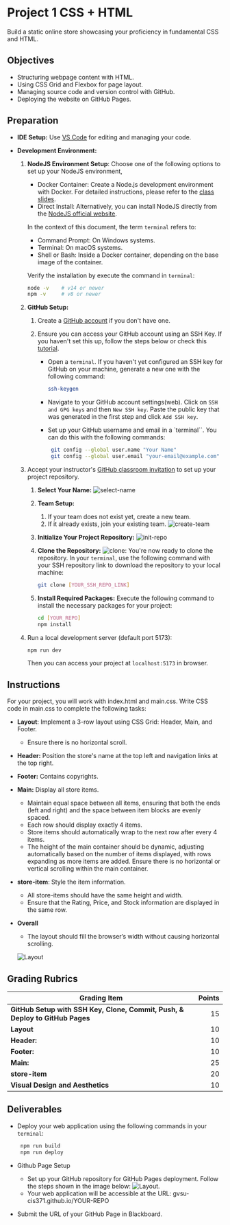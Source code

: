 # Project 1 CSS + HTML

Build a static online store showcasing your proficiency in fundamental CSS and HTML.

## Objectives

- Structuring webpage content with HTML.
- Using CSS Grid and Flexbox for page layout.
- Managing source code and version control with GitHub.
- Deploying the website on GitHub Pages.

## Preparation

- **IDE Setup:** Use [VS Code](https://code.visualstudio.com/) for editing and managing your code.
- **Development Environment:**

  1. **NodeJS Environment Setup**: Choose one of the following options to set up your NodeJS environment,

     - Docker Container: Create a Node.js development environment with Docker. For detailed instructions, please refer to the [class slides](../assets/pdf/Docker.pdf).
     - Direct Install: Alternatively, you can install NodeJS directly from the [NodeJS official website](https://nodejs.org).

     In the context of this document, the term `terminal` refers to:

     - Command Prompt: On Windows systems.
     - Terminal: On macOS systems.
     - Shell or Bash: Inside a Docker container, depending on the base image of the container.

     Verify the installation by execute the command in `terminal`:

     ```bash
     node -v    # v14 or newer
     npm -v     # v8 or newer
     ```

  2. **GitHub Setup:**

     1. Create a [GitHub account](https://github.com) if you don't have one.
     2. Ensure you can access your GitHub account using an SSH Key. If you haven't set this up, follow the steps below or check this [tutorial](https://youtu.be/a-zX_qc2S-M).

        - Open a `terminal`. If you haven't yet configured an SSH key for GitHub on your machine, generate a new one with the following command:

          ```bash
          ssh-keygen
          ```

        - Navigate to your GitHub account settings(web). Click on `SSH and GPG keys` and then `New SSH key`. Paste the public key that was generated in the first step and click `Add SSH key`.

        - Set up your GitHub username and email in a `terminal``. You can do this with the following commands:

          ```bash
           git config --global user.name "Your Name"
           git config --global user.email "your-email@example.com"

          ```

  3. Accept your instructor's [GitHub classroom invitation](https://classroom.github.com/a/MhLOeGcG) to set up your project repository.

     1. **Select Your Name:** ![select-name](../assets/img/project1-selectname.jpg)
     2. **Team Setup:**
        1. If your team does not exist yet, create a new team.
        2. If it already exists, join your existing team. ![create-team](../assets/img/project1-createteam.jpg)
     3. **Initialize Your Project Repository:** ![init-repo](../assets/img/project1-initrepo.jpg)
     4. **Clone the Repository:** ![clone](../assets/img/project1-sshclone.jpg): You're now ready to clone the repository. In your `terminal`, use the following command with your SSH repository link to download the repository to your local machine:

        ```bash
        git clone [YOUR_SSH_REPO_LINK]
        ```

     5. **Install Required Packages:** Execute the following command to install the necessary packages for your project:

        ```bash
        cd [YOUR_REPO]
        npm install
        ```

  4. Run a local development server (default port 5173):

     ```bash
     npm run dev
     ```

     Then you can access your project at `localhost:5173` in browser.

## Instructions

For your project, you will work with index.html and main.css. Write CSS code in main.css to complete the following tasks:

- **Layout**: Implement a 3-row layout using CSS Grid: Header, Main, and Footer.

  - Ensure there is no horizontal scroll.

- **Header:** Position the store's name at the top left and navigation links at the top right.
- **Footer:** Contains copyrights.

- **Main:** Display all store items.

  - Maintain equal space between all items, ensuring that both the ends (left and right) and the space between item blocks are evenly spaced.
  - Each row should display exactly 4 items.
  - Store items should automatically wrap to the next row after every 4 items.
  - The height of the main container should be dynamic, adjusting automatically based on the number of items displayed, with rows expanding as more items are added. Ensure there is no horizontal or vertical scrolling within the main container.

- **store-item**: Style the item information.

  - All store-items should have the same height and width.
  - Ensure that the Rating, Price, and Stock information are displayed in the same row.

- **Overall**

  - The layout should fill the browser’s width without causing horizontal scrolling.

  ![Layout](../assets/img/project1.jpg)

## Grading Rubrics

| Grading Item | Points |
| --- | --: |
| **GitHub Setup with SSH Key, Clone, Commit, Push, & Deploy to GitHub Pages** | 15 |
| **Layout** | 10 |
| **Header:** | 10 |
| **Footer:** | 10 |
| **Main:** | 25 |
| **store-item** | 20 |
| **Visual Design and Aesthetics** | 10 |

## Deliverables

- Deploy your web application using the following commands in your `terminal`:

  ```bash
   npm run build
   npm run deploy
  ```

- Github Page Setup

  - Set up your GitHub repository for GitHub Pages deployment. Follow the steps shown in the image below: ![Layout](../assets/img/project1-githubpage.jpg).
  - Your web application will be accessible at the URL: gvsu-cis371.github.io/YOUR-REPO

- Submit the URL of your GitHub Page in Blackboard.
